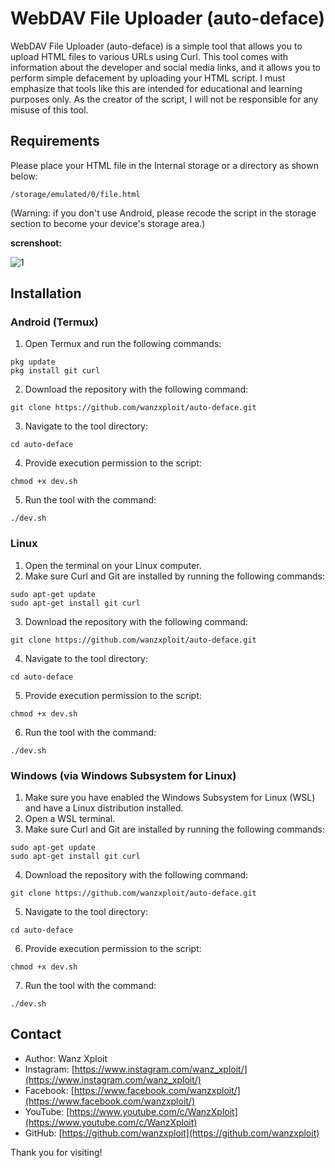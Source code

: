 
# WebDAV File Uploader (auto-deface)

WebDAV File Uploader (auto-deface) is a simple tool that allows you to upload HTML files to various URLs using Curl. This tool comes with information about the developer and social media links, and it allows you to perform simple defacement by uploading your HTML script. I must emphasize that tools like this are intended for educational and learning purposes only. As the creator of the script, I will not be responsible for any misuse of this tool.

## Requirements
Please place your HTML file in the Internal storage or a directory as shown below:

```
/storage/emulated/0/file.html
```
(Warning: if you don't use Android, please recode the script in the storage section to become your device's storage area.)


**screnshoot:**

![1](https://raw.githubusercontent.com/wanzxploit/auto-deface/main/dev.png)


## Installation

### Android (Termux)

1. Open Termux and run the following commands:

```
pkg update
pkg install git curl
```

2. Download the repository with the following command:

```
git clone https://github.com/wanzxploit/auto-deface.git
```

3. Navigate to the tool directory:

```
cd auto-deface
```

4. Provide execution permission to the script:

```
chmod +x dev.sh
```

5. Run the tool with the command:

```
./dev.sh
```

### Linux

1. Open the terminal on your Linux computer.
2. Make sure Curl and Git are installed by running the following commands:

```
sudo apt-get update
sudo apt-get install git curl
```

3. Download the repository with the following command:

```
git clone https://github.com/wanzxploit/auto-deface.git
```

4. Navigate to the tool directory:

```
cd auto-deface
```

5. Provide execution permission to the script:

```
chmod +x dev.sh
```

6. Run the tool with the command:

```
./dev.sh
```

### Windows (via Windows Subsystem for Linux)

1. Make sure you have enabled the Windows Subsystem for Linux (WSL) and have a Linux distribution installed.
2. Open a WSL terminal.
3. Make sure Curl and Git are installed by running the following commands:

```
sudo apt-get update
sudo apt-get install git curl
```

4. Download the repository with the following command:

```
git clone https://github.com/wanzxploit/auto-deface.git
```

5. Navigate to the tool directory:

```
cd auto-deface
```

6. Provide execution permission to the script:

```
chmod +x dev.sh
```

7. Run the tool with the command:

```
./dev.sh
```

## Contact

- Author: Wanz Xploit
- Instagram: [https://www.instagram.com/wanz_xploit/](https://www.instagram.com/wanz_xploit/)
- Facebook: [https://www.facebook.com/wanzxploit/](https://www.facebook.com/wanzxploit/)
- YouTube: [https://www.youtube.com/c/WanzXploit](https://www.youtube.com/c/WanzXploit)
- GitHub: [https://github.com/wanzxploit](https://github.com/wanzxploit)

Thank you for visiting!

